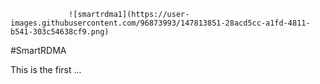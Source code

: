                 ![smartrdma1](https://user-images.githubusercontent.com/96873993/147813851-28acd5cc-a1fd-4811-b541-303c54638cf9.png)

#SmartRDMA

This is the first ...


